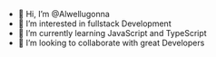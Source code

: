 - 👋 Hi, I’m @Alwellugonna
- 👀 I’m interested in fullstack Development
- 🌱 I’m currently learning JavaScript and TypeScript
- 💞️ I’m looking to collaborate with great Developers

<!---
Alwellugonna/Alwellugonna is a ✨ special ✨ repository because its `README.md` (this file) appears on your GitHub profile.
You can click the Preview link to take a look at your changes.
--->

